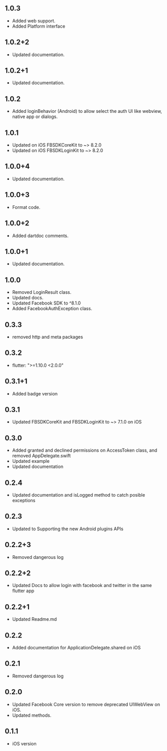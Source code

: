 ## 1.0.3
- Added web support.
- Added Platform interface

## 1.0.2+2
- Updated documentation.

## 1.0.2+1
- Updated documentation.
## 1.0.2
- Added loginBehavior (Android) to allow select the auth UI like webview, native app or dialogs.


## 1.0.1
- Updated on iOS FBSDKCoreKit to ~> 8.2.0
- Updated on iOS FBSDKLoginKit to ~> 8.2.0

## 1.0.0+4
- Updated documentation.


## 1.0.0+3
- Format code.

## 1.0.0+2
- Added dartdoc comments.


## 1.0.0+1
- Updated documentation.

## 1.0.0
- Removed LoginResult class.
- Updated docs.
- Updated Facebook SDK to ^8.1.0
- Added FacebookAuthException class.

## 0.3.3
- removed http and meta packages

## 0.3.2
- flutter: ">=1.10.0 <2.0.0"

## 0.3.1+1
- Added badge version

## 0.3.1
- Updated FBSDKCoreKit and FBSDKLoginKit to ~> 7.1.0 on iOS

## 0.3.0
- Added granted and declined permissions on AccessToken class, and removed AppDelegate.swift
- Updated example
- Updated documentation

## 0.2.4
- Updated documentation and isLogged method to catch posible exceptions 

## 0.2.3
- Updated to Supporting the new Android plugins APIs 

## 0.2.2+3
- Removed dangerous log 

## 0.2.2+2
- Updated Docs to allow login with facebook and twitter in the same flutter app

## 0.2.2+1
- Updated Readme.md

## 0.2.2
- Added documentation for ApplicationDelegate.shared on iOS

## 0.2.1
- Removed dangerous log

## 0.2.0
- Updated Facebook Core version to remove deprecated UIWebView on iOS.
- Updated methods.


## 0.1.1
- iOS version